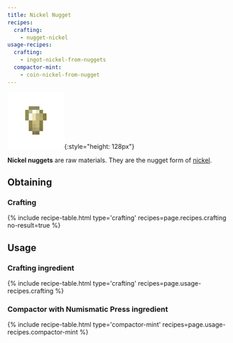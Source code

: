 ```yaml
---
title: Nickel Nugget
recipes:
  crafting:
    - nugget-nickel
usage-recipes:
  crafting:
    - ingot-nickel-from-nuggets
  compactor-mint:
    - coin-nickel-from-nugget
---
```


![Nickel nugget](/assets/images/thermal-foundation/nugget-nickel.png){:style="height: 128px"}


**Nickel nuggets** are raw materials. They are the nugget form of
[nickel](/docs/thermal-foundation/items/materials/ingots/nickel-ingot/).


Obtaining
---------

### Crafting
{% include recipe-table.html type='crafting' recipes=page.recipes.crafting no-result=true %}


Usage
-----

### Crafting ingredient
{% include recipe-table.html type='crafting' recipes=page.usage-recipes.crafting %}

### Compactor with Numismatic Press ingredient
{% include recipe-table.html type='compactor-mint' recipes=page.usage-recipes.compactor-mint %}
